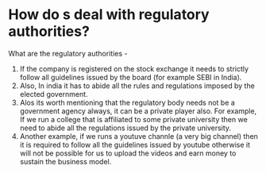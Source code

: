 # How do s deal with regulatory authorities?

 What are the regulatory authorities -
 
 1. If the company is registered on the stock exchange it needs to strictly follow all guidelines issued by the board (for example SEBI in India).
 2. Also, In india it has to abide all the rules and regulations imposed by the elected government. 
 3. Alos its worth mentioning that the regulatory body needs not be a government agency always, it can be a private player also. For example, If we run a college that is affiliated to some private university then we need to abide all the regulations issued by the private university. 
 4. Another example, if we runs a youtuve channle (a very big channel) then it is required to follow all the guidelines issued by youtube otherwise it will not be possible for us to upload the videos and earn money to sustain the business model.